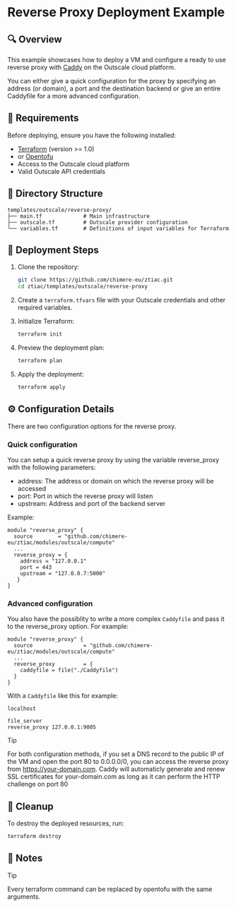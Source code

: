 # Reverse Proxy Deployment Example

## 🔍 Overview

This example showcases how to deploy a VM and configure a ready to use reverse proxy with [Caddy](https://caddyserver.com/) on the Outscale cloud platform.

You can either give a quick configuration for the proxy by specifying an address (or domain), a port and the destination backend or give an entire Caddyfile for a more advanced configuration.

## 🧾 Requirements

Before deploying, ensure you have the following installed:

- [Terraform](https://www.terraform.io/downloads.html) (version >= 1.0)
- or [Opentofu](https://github.com/opentofu/opentofu)
- Access to the Outscale cloud platform
- Valid Outscale API credentials

## 📁 Directory Structure

```
templates/outscale/reverse-proxy/
├── main.tf             # Main infrastructure
├── outscale.tf         # Outscale provider configuration
└── variables.tf        # Definitions of input variables for Terraform
```

## 🚀 Deployment Steps

1. Clone the repository:
   ```bash
   git clone https://github.com/chimere-eu/ztiac.git
   cd ztiac/templates/outscale/reverse-proxy
   ```

2. Create a `terraform.tfvars` file with your Outscale credentials and other required variables.


3. Initialize Terraform:
   ```bash
   terraform init
   ```

4. Preview the deployment plan:
   ```bash
   terraform plan
   ```

5. Apply the deployment:
   ```bash
   terraform apply
   ```

## ⚙️ Configuration Details
There are two configuration options for the reverse proxy.
### Quick configuration
You can setup a quick reverse proxy by using the variable
reverse_proxy with the following parameters:
- address: The address or domain on which the reverse proxy will be accessed
- port: Port in which the reverse proxy will listen
- upstream: Address and port of the backend server

Example:
```hcl
module "reverse_proxy" {
  source        = "github.com/chimere-eu/ztiac/modules/outscale/compute"
  ...
  reverse_proxy = {
    address = "127.0.0.1"
    port = 443
    upstream = "127.0.0.7:5000"
   }
}

```

### Advanced configuration

You also have the possiblity to write a more complex `Caddyfile` and pass it to the reverse_proxy option. For example:
```hcl
module "reverse_proxy" {
  source                = "github.com/chimere-eu/ztiac/modules/outscale/compute"
  ...
  reverse_proxy         = {
    caddyfile = file("./Caddyfile")
  }
}
```

With a `Caddyfile` like this for example:

```
localhost

file_server
reverse_proxy 127.0.0.1:9005
```

>[!TIP]
> For both configuration methods, if you set a DNS record to the public IP of the VM and open the port 80 to 0.0.0.0/0, you can access the reverse proxy from https://your-domain.com.
> Caddy will automaticly generate and renew SSL certificates for your-domain.com as long as it can perform the HTTP challenge on port 80

## 🧹 Cleanup

To destroy the deployed resources, run:
```bash
terraform destroy
```

## 📌 Notes

>[!TIP]
> Every terraform command can be replaced by opentofu with the same arguments.
